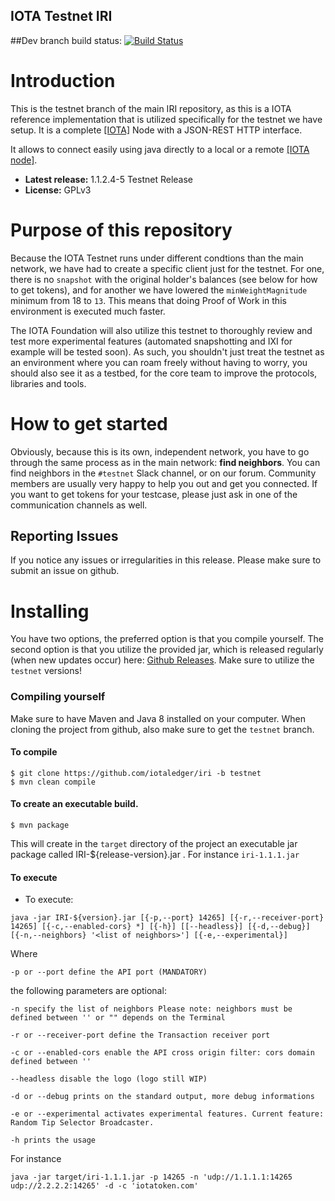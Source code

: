 ## IOTA Testnet IRI

##Dev branch build status: 
[![Build Status](https://travis-ci.org/iotaledger/iri.svg?branch=master)](https://travis-ci.org/iotaledger/iri)

# Introduction

This is the testnet branch of the main IRI repository, as this is a IOTA reference implementation that is utilized specifically for the testnet we have setup. It is a complete [[IOTA]](http://www.iotatoken.com/) Node with a JSON-REST HTTP interface.

It allows to connect easily using java directly to a local or a remote [[IOTA node]](https://iota.readme.io/docs/syncing-to-the-network).

* **Latest release:** 1.1.2.4-5 Testnet Release
* **License:** GPLv3

# Purpose of this repository

Because the IOTA Testnet runs under different condtions than the main network, we have had to create a specific client just for the testnet. For one, there is no `snapshot` with the original holder's balances (see below for how to get tokens), and for another we have lowered the `minWeightMagnitude` minimum from 18 to `13`. This means that doing Proof of Work in this environment is executed much faster.

The IOTA Foundation will also utilize this testnet to thoroughly review and test more experimental features (automated snapshotting and IXI for example will be tested soon). As such, you shouldn't just treat the testnet as an environment where you can roam freely without having to worry, you should also see it as a testbed, for the core team to improve the protocols, libraries and tools.

# How to get started

Obviously, because this is its own, independent network, you have to go through the same process as in the main network: **find neighbors**. You can find neighbors in the `#testnet` Slack channel, or on our forum. Community members are usually very happy to help you out and get you connected. If you want to get tokens for your testcase, please just ask in one of the communication channels as well.

## Reporting Issues

If you notice any issues or irregularities in this release. Please make sure to submit an issue on github.


# Installing

You have two options, the preferred option is that you compile yourself. The second option is that you utilize the provided jar, which is released regularly (when new updates occur) here: [Github Releases](https://github.com/iotaledger/iri/releases). Make sure to utilize the `testnet` versions!


### Compiling yourself  

Make sure to have Maven and Java 8 installed on your computer. When cloning the project from github, also make sure to get the `testnet` branch.

#### To compile
```
$ git clone https://github.com/iotaledger/iri -b testnet
$ mvn clean compile
```

#### To create an executable build.

```
$ mvn package
```

This will create in the `target` directory of the project an executable jar package called IRI-${release-version}.jar . For instance `iri-1.1.1.jar`

#### To execute

* To execute:

`java -jar IRI-${version}.jar [{-p,--port} 14265] [{-r,--receiver-port} 14265] [{-c,--enabled-cors} *] [{-h}] [[--headless}] [{-d,--debug}] [{-n,--neighbors} '<list of neighbors>'] [{-e,--experimental}]`

Where

`-p or --port define the API port (MANDATORY)`

the following parameters are optional:

`-n specify the list of neighbors Please note: neighbors must be defined between '' or "" depends on the Terminal`

`-r or --receiver-port define the Transaction receiver port`

`-c or --enabled-cors enable the API cross origin filter: cors domain defined between ''`

`--headless disable the logo (logo still WIP)`

`-d or --debug prints on the standard output, more debug informations`

`-e or --experimental activates experimental features. Current feature: Random Tip Selector Broadcaster.`

`-h prints the usage`
 
For instance

`java -jar target/iri-1.1.1.jar -p 14265 -n 'udp://1.1.1.1:14265 udp://2.2.2.2:14265' -d -c 'iotatoken.com'`

